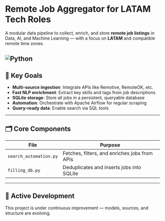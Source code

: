 # Remote Job Aggregator for LATAM Tech Roles

A modular data pipeline to collect, enrich, and store **remote job listings** in Data, AI, and Machine Learning — with a focus on **LATAM** and compatible remote time zones.

![Python](https://img.shields.io/badge/Python-3.10+-blue?logo=python&logoColor=white)
---

## 🔭 Key Goals

- **Multi-source ingestion**: Integrate APIs like Remotive, RemoteOK, etc.
- **Fast NLP enrichment**: Extract key skills and tags from job descriptions
- **SQLite storage**: Store all jobs in a persistent, queryable database
- **Automation**: Orchestrate with Apache Airflow for regular scraping
- **Query-ready data**: Enable search via SQL tools

---

## 🗂️ Core Components

| File                | Purpose                                              |
|---------------------|------------------------------------------------------|
| `search_automation.py` | Fetches, filters, and enriches jobs from APIs     |
| `filling_db.py`        | Deduplicates and inserts jobs into SQLite |

---

## 🚧 Active Development

This project is under continuous improvement — models, sources, and structure are evolving. 



